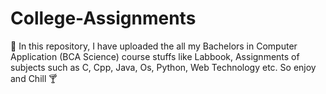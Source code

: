 # College-Assignments
📖 In this repository, I have uploaded the all my Bachelors in Computer Application (BCA Science) course stuffs like Labbook, Assignments of subjects such as C, Cpp, Java, Os, Python, Web Technology etc. So enjoy and Chill 🍸
